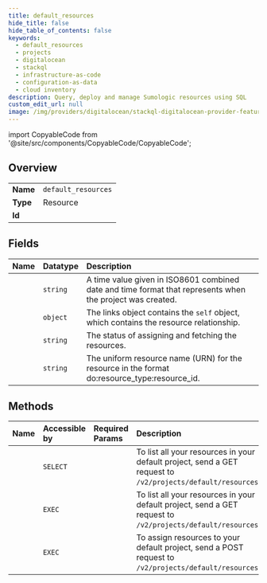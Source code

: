 ```yaml
---
title: default_resources
hide_title: false
hide_table_of_contents: false
keywords:
  - default_resources
  - projects
  - digitalocean    
  - stackql
  - infrastructure-as-code
  - configuration-as-data
  - cloud inventory
description: Query, deploy and manage Sumologic resources using SQL
custom_edit_url: null
image: /img/providers/digitalocean/stackql-digitalocean-provider-featured-image.png
---
```


import CopyableCode from '@site/src/components/CopyableCode/CopyableCode';




## Overview
<table><tbody>
<tr><td><b>Name</b></td><td><code>default_resources</code></td></tr>
<tr><td><b>Type</b></td><td>Resource</td></tr>
<tr><td><b>Id</b></td><td><CopyableCode code="digitalocean.projects.default_resources" /></td></tr>
</tbody></table>

## Fields
| Name | Datatype | Description |
|:-----|:---------|:------------|
| <CopyableCode code="assigned_at" /> | `string` | A time value given in ISO8601 combined date and time format that represents when the project was created. |
| <CopyableCode code="links" /> | `object` | The links object contains the `self` object, which contains the resource relationship. |
| <CopyableCode code="status" /> | `string` | The status of assigning and fetching the resources. |
| <CopyableCode code="urn" /> | `string` | The uniform resource name (URN) for the resource in the format do:resource_type:resource_id. |
## Methods
| Name | Accessible by | Required Params | Description |
|:-----|:--------------|:----------------|:------------|
| <CopyableCode code="list_resources_default" /> | `SELECT` |  | To list all your resources in your default project, send a GET request to `/v2/projects/default/resources`. |
| <CopyableCode code="_list_resources_default" /> | `EXEC` |  | To list all your resources in your default project, send a GET request to `/v2/projects/default/resources`. |
| <CopyableCode code="assign_resources_default" /> | `EXEC` |  | To assign resources to your default project, send a POST request to `/v2/projects/default/resources`. |
